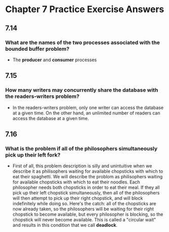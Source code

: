 # Chapter 7 Practice Exercise Answers



## 7.14
### What are the names of the two processes associated with the bounded buffer problem?
- The **producer** and **consumer** processes

## 7.15
### How many writers may concurrently share the database with the readers-writers problem?
- In the readers-writers problem, only one writer can access the database at a given time. On the other hand, an unlimited number of readers can access the database at a given time.

## 7.16
### What is the problem if all of the philosophers simultaneously pick up their left fork?
- First of all, this problem description is silly and unintuitive when we describe it as philisophers waiting for available chopsticks with which to eat their spaghetti. We will describe the problom as philisophers waiting for available chopsticks with which to eat their noodles. Each philosopher needs both chopsticks in order to eat their meal. If they all pick up their left chopstick simultaneously, then all of the philosophers will then attempt to pick up their right chopstick, and will block indefinitely while doing so. Here's the catch: all of the chopsticks are now already taken, so the philosophers will be waiting for their right chopstick to become available, but every philosopher is blocking, so the chopstick will never become available. This is called a "circular wait" and results in this condition that we call **deadlock**.

